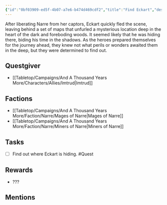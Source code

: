 ```yaml
---
{"id":"0bf03909-ed5f-4b07-a7e6-b474d469cdf2","title":"Find Eckart","description":"After liberating Narre from her captors, Eckart quickly fled the scene, leaving behind a set of maps that unfurled a mysterious location deep in the heart of the dark and foreboding woods.","publish":true,"date_created":"Sunday, March 19th 2023, 12:46:41 pm","date_modified":"Saturday, April 13th 2024, 11:44:56 pm","cssclasses":["mado-heading"],"path":"Tabletop/Campaigns/And A Thousand Years More/Quests/Active/Find Eckart.md","permalink":"/tabletop/campaigns/and-a-thousand-years-more/quests/active/find-eckart/","PassFrontmatter":true}
---
```



After liberating Narre from her captors, Eckart quickly fled the scene, leaving behind a set of maps that unfurled a mysterious location deep in the heart of the dark and foreboding woods. It seemed likely that he was hiding there, biding his time in the shadows. As the heroes prepared themselves for the journey ahead, they knew not what perils or wonders awaited them in the deep, but they were determined to find out.

## Questgiver

- [[Tabletop/Campaigns/And A Thousand Years More/Characters/Allies/Imtrud\|Imtrud]]

## Factions

- [[Tabletop/Campaigns/And A Thousand Years More/Faction/Narre/Mages of Narre\|Mages of Narre]]
- [[Tabletop/Campaigns/And A Thousand Years More/Faction/Narre/Miners of Narre\|Miners of Narre]]

## Tasks

- [ ] Find out where Eckart is hiding. #Quest

## Rewards

- ???

## Mentions


